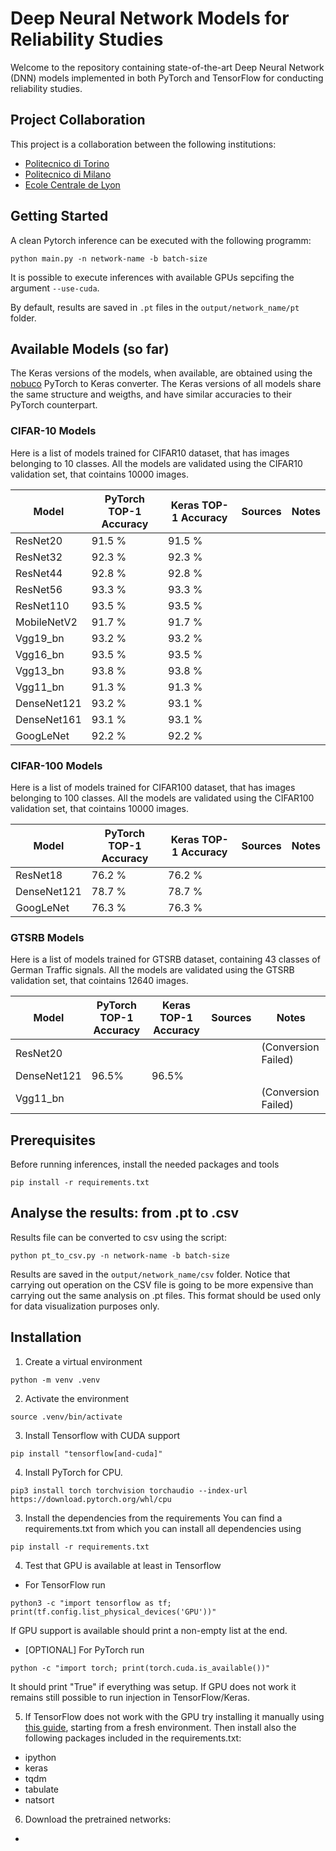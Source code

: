 # Deep Neural Network Models for Reliability Studies
Welcome to the repository containing state-of-the-art Deep Neural Network (DNN) models implemented in both PyTorch and TensorFlow for conducting reliability studies. 

## Project Collaboration

This project is a collaboration between the following institutions:

- [Politecnico di Torino](https://www.polito.it/)
- [Politecnico di Milano](https://www.polimi.it/)
- [Ecole Centrale de Lyon](https://www.ec-lyon.fr/en)

## Getting Started

A clean Pytorch inference can be executed with the following programm:
```
python main.py -n network-name -b batch-size 
```

It is possible to execute inferences with available GPUs sepcifing the argument ```--use-cuda```.

By default, results are saved in ```.pt``` files in the ```output/network_name/pt``` folder. 

## Available Models (so far)

The Keras versions of the models, when available, are obtained using the [nobuco](https://github.com/AlexanderLutsenko/nobuco) PyTorch to Keras converter.
The Keras versions of all models share the same structure and weigths, and have similar accuracies to their PyTorch counterpart.

### CIFAR-10 Models
Here is a list of models trained for CIFAR10 dataset, that has images belonging to 10 classes.
All the models are validated using the CIFAR10 validation set, that cointains 10000 images.

| Model        | PyTorch TOP-1 Accuracy  | Keras TOP-1 Accuracy |  Sources  | Notes     |
| ------------ | ----------------------- | -------------------- |---------- |-----------|
| ResNet20     | 91.5 %                  | 91.5 %               |           |           |
| ResNet32     | 92.3 %                  | 92.3 %               |           |           |
| ResNet44     | 92.8 %                  | 92.8 %               |           |           |
| ResNet56     | 93.3 %                  | 93.3 %               |           |           |
| ResNet110    | 93.5 %                  | 93.5 %               |           |           |
| MobileNetV2  | 91.7 %                  | 91.7 %               |           |           |
| Vgg19_bn     | 93.2 %                  | 93.2 %               |           |           |
| Vgg16_bn     | 93.5 %                  | 93.5 %               |           |           |
| Vgg13_bn     | 93.8 %                  | 93.8 %               |           |           | 
| Vgg11_bn     | 91.3 %                  | 91.3 %               |           |           |
| DenseNet121  | 93.2 %                  | 93.1 %               |           |           | 
| DenseNet161  | 93.1 %                  | 93.1 %               |           |           |          
| GoogLeNet    | 92.2 %                  | 92.2 %               |           |           | 

### CIFAR-100 Models
Here is a list of models trained for CIFAR100 dataset, that has images belonging to 100 classes.
All the models are validated using the CIFAR100 validation set, that cointains 10000 images.

| Model        | PyTorch TOP-1 Accuracy  | Keras TOP-1 Accuracy |  Sources  | Notes                     |
| ------------ | ----------------------- |--------------------- |---------- | ------------------------- |
| ResNet18     | 76.2 %                  | 76.2 %               |           |                           |
| DenseNet121  | 78.7 %                  | 78.7 %               |           |                           |
| GoogLeNet    | 76.3 %                  | 76.3 %               |           |                           |

### GTSRB Models
Here is a list of models trained for GTSRB dataset, containing 43 classes of German Traffic signals.
All the models are validated using the GTSRB validation set, that cointains 12640 images.

| Model        | PyTorch TOP-1 Accuracy  | Keras TOP-1 Accuracy |  Sources  | Notes                     |
| ------------ | ----------------------- |--------------------- |---------- | ------------------------- |
| ResNet20     |                         |                      |           | (Conversion Failed)       |
| DenseNet121  | 96.5%                   | 96.5%                |           |                           |
| Vgg11_bn     |                         |                      |           | (Conversion Failed)       |

## Prerequisites 

Before running inferences, install the needed packages and tools
```
pip install -r requirements.txt
```


## Analyse the results: from .pt to .csv

Results file can be converted to csv using the script:
```
python pt_to_csv.py -n network-name -b batch-size 
```
Results are saved in the ```output/network_name/csv``` folder. Notice that carrying out operation on the CSV file is going to be more expensive than carrying out the same analysis on .pt files. This format should be used only for data visualization purposes only.

## Installation

1. Create a virtual environment

```
python -m venv .venv
```

2. Activate the environment

```
source .venv/bin/activate
```

3. Install Tensorflow with CUDA support
```
pip install "tensorflow[and-cuda]"
```

4. Install PyTorch for CPU. 
```
pip3 install torch torchvision torchaudio --index-url https://download.pytorch.org/whl/cpu
```

3. Install the dependencies from the requirements
You can find a requirements.txt from which you can install all dependencies using

```
pip install -r requirements.txt
```

4. Test that GPU is available at least in Tensorflow
* For TensorFlow run 
```
python3 -c "import tensorflow as tf; print(tf.config.list_physical_devices('GPU'))"

```
If GPU support is available should print a non-empty list at the end.


* \[OPTIONAL\] For PyTorch run 
```
python -c "import torch; print(torch.cuda.is_available())"
```
It should print "True" if everything was setup. If GPU does not work it remains still possible to run injection in TensorFlow/Keras.

5. If TensorFlow does not work with the GPU try installing it manually using [this guide](https://www.tensorflow.org/install/pip), starting from a fresh environment. Then install also the following packages included in the requirements.txt:
* ipython
* keras
* tqdm
* tabulate
* natsort

6. Download the pretrained networks:
* 
